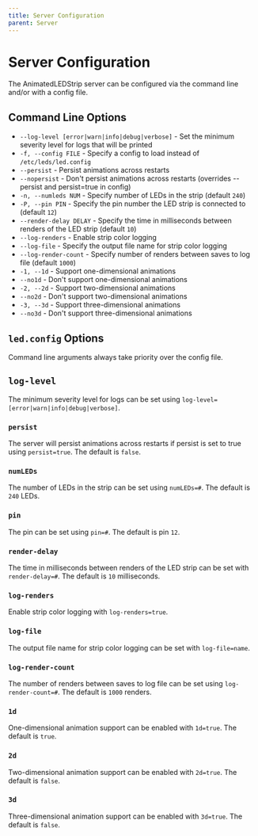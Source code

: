 ```yaml
---
title: Server Configuration
parent: Server
---
```


# Server Configuration

The AnimatedLEDStrip server can be configured via the command line and/or with a config file.

## Command Line Options

- `--log-level [error|warn|info|debug|verbose]` - Set the minimum severity level for logs that will be printed
- `-f, --config FILE` - Specify a config to load instead of `/etc/leds/led.config`
- `--persist` - Persist animations across restarts
- `--nopersist` - Don't persist animations across restarts (overrides --persist and persist=true in config)
- `-n, --numleds NUM` - Specify number of LEDs in the strip (default `240`)
- `-P, --pin PIN` - Specify the pin number the LED strip is connected to (default `12`)
- `--render-delay DELAY` - Specify the time in milliseconds between renders of the LED strip (default `10`)
- `--log-renders` - Enable strip color logging
- `--log-file` - Specify the output file name for strip color logging
- `--log-render-count` - Specify number of renders between saves to log file (default `1000`)
- `-1, --1d` - Support one-dimensional animations
- `--no1d` - Don't support one-dimensional animations
- `-2, --2d` - Support two-dimensional animations
- `--no2d` - Don't support two-dimensional animations
- `-3, --3d` - Support three-dimensional animations
- `--no3d` - Don't support three-dimensional animations

## `led.config` Options

Command line arguments always take priority over the config file.

## `log-level`

The minimum severity level for logs can be set using `log-level=[error|warn|info|debug|verbose]`.

### `persist`

The server will persist animations across restarts if persist is set to true using `persist=true`.
The default is `false`.

### `numLEDs`

The number of LEDs in the strip can be set using `numLEDs=#`.
The default is `240` LEDs.

### `pin`

The pin can be set using `pin=#`.
The default is pin `12`.

### `render-delay`

The time in milliseconds between renders of the LED strip can be set with `render-delay=#`.
The default is `10` milliseconds.

### `log-renders`

Enable strip color logging with `log-renders=true`.

### `log-file`

The output file name for strip color logging can be set with `log-file=name`.

### `log-render-count`

The number of renders between saves to log file can be set using `log-render-count=#`.
The default is `1000` renders.

### `1d`

One-dimensional animation support can be enabled with `1d=true`.
The default is `true`.

### `2d`

Two-dimensional animation support can be enabled with `2d=true`.
The default is `false`.

### `3d`

Three-dimensional animation support can be enabled with `3d=true`.
The default is `false`.

